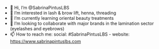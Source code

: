- 👋 Hi, I’m @SabrinaPintusLBS
- 👀 I’m interested in lash & brow lift, henna, threading
- 🌱 I’m currently learning oriental beauty treatments
- 💞️ I’m looking to collaborate with major brands in the lamination sector (eyelashes and eyebrows)
- 📫 How to reach me: social: #SabrinaPintusLBS - website: https://www.sabrinapintuslbs.com

<!---
SabrinaPintusLBS/SabrinaPintusLBS is a ✨ special ✨ repository because its `README.md` (this file) appears on your GitHub profile.
You can click the Preview link to take a look at your changes.
--->
